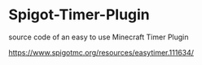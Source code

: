 # Spigot-Timer-Plugin
source code of an easy to use Minecraft Timer Plugin

https://www.spigotmc.org/resources/easytimer.111634/
